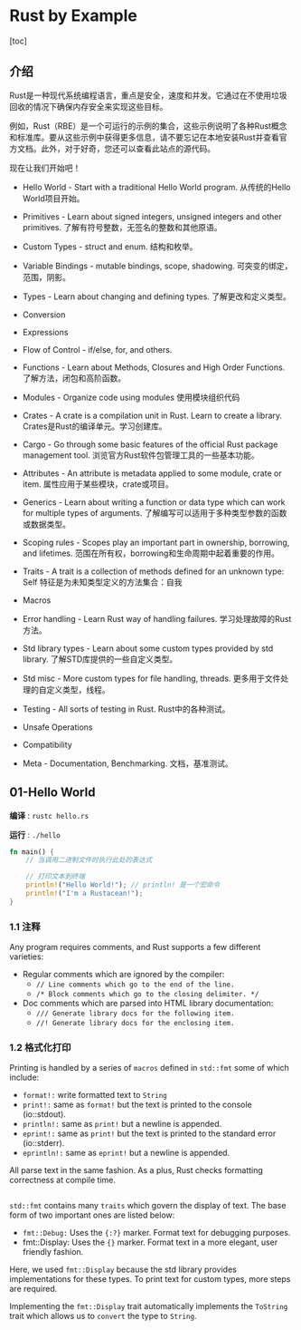 # Rust by Example

[toc]

## 介绍

Rust是一种现代系统编程语言，重点是安全，速度和并发。它通过在不使用垃圾回收的情况下确保内存安全来实现这些目标。

例如，Rust（RBE）是一个可运行的示例的集合，这些示例说明了各种Rust概念和标准库。要从这些示例中获得更多信息，请不要忘记在本地安装Rust并查看官方文档。此外，对于好奇，您还可以查看此站点的源代码。

现在让我们开始吧！
- Hello World - Start with a traditional Hello World program. 从传统的Hello World项目开始。

- Primitives - Learn about signed integers, unsigned integers and other primitives. 了解有符号整数，无签名的整数和其他原语。

- Custom Types - struct and enum. 结构和枚举。

- Variable Bindings - mutable bindings, scope, shadowing. 可突变的绑定，范围，阴影。

- Types - Learn about changing and defining types. 了解更改和定义类型。

- Conversion

- Expressions

- Flow of Control - if/else, for, and others.

- Functions - Learn about Methods, Closures and High Order Functions. 了解方法，闭包和高阶函数。

- Modules - Organize code using modules 使用模块组织代码

- Crates - A crate is a compilation unit in Rust. Learn to create a library. Crates是Rust的编译单元。学习创建库。

- Cargo - Go through some basic features of the official Rust package management tool. 浏览官方Rust软件包管理工具的一些基本功能。

- Attributes - An attribute is metadata applied to some module, crate or item. 属性应用于某些模块，crate或项目。

- Generics - Learn about writing a function or data type which can work for multiple types of arguments. 了解编写可以适用于多种类型参数的函数或数据类型。

- Scoping rules - Scopes play an important part in ownership, borrowing, and lifetimes. 范围在所有权，borrowing和生命周期中起着重要的作用。

- Traits - A trait is a collection of methods defined for an unknown type: Self 特征是为未知类型定义的方法集合：自我

- Macros

- Error handling - Learn Rust way of handling failures. 学习处理故障的Rust方法。

- Std library types - Learn about some custom types provided by std library. 了解STD库提供的一些自定义类型。

- Std misc - More custom types for file handling, threads. 更多用于文件处理的自定义类型，线程。

- Testing - All sorts of testing in Rust. Rust中的各种测试。

- Unsafe Operations

- Compatibility

- Meta - Documentation, Benchmarking. 文档，基准测试。


## 01-Hello World

**编译** : `rustc hello.rs`

**运行** : `./hello`

```rust
fn main() {
    // 当调用二进制文件时执行此处的表达式

    // 打印文本到终端
    println!("Hello World!"); // println! 是一个宏命令
    println!("I'm a Rustacean!");
}
```

### 1.1 注释

Any program requires comments, and Rust supports a few different varieties:

- Regular comments which are ignored by the compiler:
  - `// Line comments which go to the end of the line.`
  - `/* Block comments which go to the closing delimiter. */`
- Doc comments which are parsed into HTML library documentation:
  - `/// Generate library docs for the following item.`
  - `//! Generate library docs for the enclosing item.`

### 1.2 格式化打印

Printing is handled by a series of `macros` defined in `std::fmt` some of which include:

- `format!:` write formatted text to `String`
- `print!:` same as `format!` but the text is printed to the console (io::stdout).
- `println!:` same as `print!` but a newline is appended.
- `eprint!:` same as `print!` but the text is printed to the standard error (io::stderr).
- `eprintln!:` same as `eprint!` but a newline is appended.

All parse text in the same fashion. As a plus, Rust checks formatting correctness at compile time.

```rust

```


`std::fmt` contains many `traits` which govern the display of text. The base form of two important ones are listed below:

- `fmt::Debug:` Uses the `{:?}` marker. Format text for debugging purposes.
- fmt::Display: Uses the `{}` marker. Format text in a more elegant, user friendly fashion.

Here, we used `fmt::Display` because the std library provides implementations for these types. To print text for custom types, more steps are required.

Implementing the `fmt::Display` trait automatically implements the `ToString` trait which allows us to `convert` the type to `String`.


